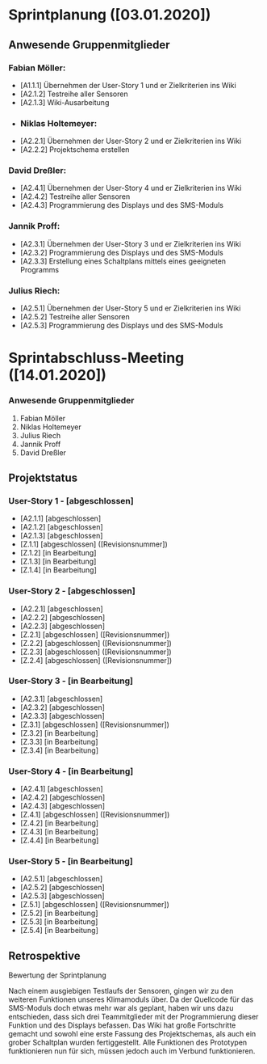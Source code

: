 # Sprintplanung ([03.01.2020])
## Anwesende Gruppenmitglieder
### Fabian Möller:
* [A1.1.1] Übernehmen der User-Story 1 und er Zielkriterien ins Wiki
* [A2.1.2] Testreihe aller Sensoren
* [A2.1.3] Wiki-Ausarbeitung
* ### Niklas Holtemeyer:
* [A2.2.1] Übernehmen der User-Story 2 und er Zielkriterien ins Wiki
* [A2.2.2] Projektschema erstellen
### David Dreßler:
* [A2.4.1] Übernehmen der User-Story 4 und er Zielkriterien ins Wiki
* [A2.4.2] Testreihe aller Sensoren
* [A2.4.3] Programmierung des Displays und des SMS-Moduls
### Jannik Proff:
* [A2.3.1] Übernehmen der User-Story 3 und er Zielkriterien ins Wiki
* [A2.3.2] Programmierung des Displays und des SMS-Moduls
* [A2.3.3] Erstellung eines Schaltplans mittels eines geeigneten Programms
### Julius Riech:
* [A2.5.1] Übernehmen der User-Story 5 und er Zielkriterien ins Wiki
* [A2.5.2] Testreihe aller Sensoren
* [A2.5.3] Programmierung des Displays und des SMS-Moduls
# Sprintabschluss-Meeting ([14.01.2020])
### Anwesende Gruppenmitglieder
1. Fabian Möller
2. Niklas Holtemeyer
3. Julius Riech
4. Jannik Proff
5. David Dreßler
## Projektstatus
### User-Story 1 - [abgeschlossen]
* [A2.1.1] [abgeschlossen]
* [A2.1.2] [abgeschlossen]
* [A2.1.3] [abgeschlossen]
* [Z.1.1] [abgeschlossen] ([Revisionsnummer]) 
* [Z.1.2] [in Bearbeitung] 
* [Z.1.3] [in Bearbeitung] 
* [Z.1.4] [in Bearbeitung] 
### User-Story 2 - [abgeschlossen]
* [A2.2.1] [abgeschlossen]
* [A2.2.2] [abgeschlossen]
* [A2.2.3] [abgeschlossen]
* [Z.2.1] [abgeschlossen] ([Revisionsnummer])
* [Z.2.2] [abgeschlossen] ([Revisionsnummer])
* [Z.2.3] [abgeschlossen] ([Revisionsnummer])
* [Z.2.4] [abgeschlossen] ([Revisionsnummer])
### User-Story 3 - [in Bearbeitung]
* [A2.3.1] [abgeschlossen]
* [A2.3.2] [abgeschlossen]
* [A2.3.3] [abgeschlossen]
* [Z.3.1] [abgeschlossen] ([Revisionsnummer])
* [Z.3.2] [in Bearbeitung]
* [Z.3.3] [in Bearbeitung] 
* [Z.3.4] [in Bearbeitung] 
### User-Story 4 - [in Bearbeitung]
* [A2.4.1] [abgeschlossen]
* [A2.4.2] [abgeschlossen]
* [A2.4.3] [abgeschlossen]
* [Z.4.1] [abgeschlossen] ([Revisionsnummer])
* [Z.4.2] [in Bearbeitung]
* [Z.4.3] [in Bearbeitung] 
* [Z.4.4] [in Bearbeitung]
### User-Story 5 - [in Bearbeitung]
* [A2.5.1] [abgeschlossen]
* [A2.5.2] [abgeschlossen]
* [A2.5.3] [abgeschlossen]
* [Z.5.1] [abgeschlossen] ([Revisionsnummer])
* [Z.5.2] [in Bearbeitung]
* [Z.5.3] [in Bearbeitung] 
* [Z.5.4] [in Bearbeitung]
## Retrospektive

Bewertung der Sprintplanung

Nach einem ausgiebigen Testlaufs der Sensoren, gingen wir zu den weiteren Funktionen unseres Klimamoduls über. Da der Quellcode für das SMS-Moduls doch etwas mehr war als geplant, haben wir uns dazu entschieden, dass sich drei Teammitglieder mit der Programmierung dieser Funktion und des Displays befassen. Das Wiki hat große Fortschritte gemacht und sowohl eine erste Fassung des Projektschemas, als auch ein grober Schaltplan wurden fertiggestellt. Alle Funktionen des Prototypen funktionieren nun für sich, müssen jedoch auch im Verbund funktionieren.  